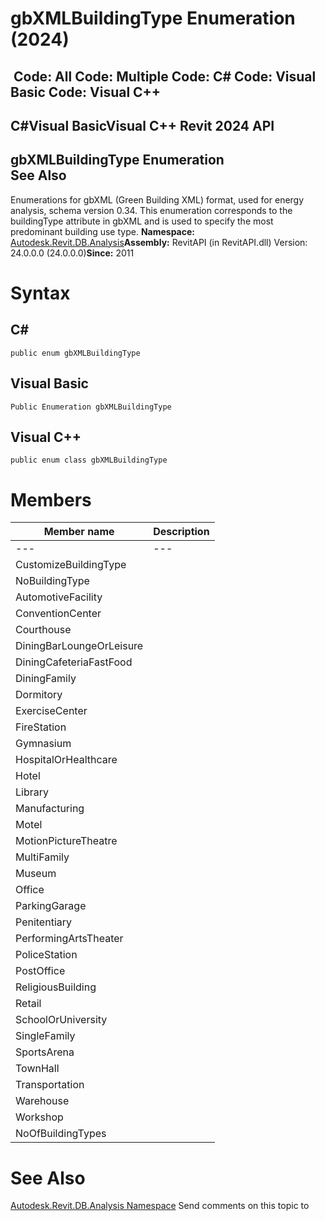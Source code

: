 # gbXMLBuildingType Enumeration (2024)

﻿
 Code: All Code: Multiple Code: C# Code: Visual Basic Code: Visual C++   
---  
C#Visual BasicVisual C++
Revit 2024 API  
---  
gbXMLBuildingType Enumeration  
See Also  
---  
Enumerations for gbXML (Green Building XML) format, used for energy analysis, schema version 0.34. 
This enumeration corresponds to the buildingType attribute in gbXML and is used to specify the most predominant building use type. 
**Namespace:** [Autodesk.Revit.DB.Analysis](958e2e12-587d-f188-5d7b-f13d7dbfdf48.md "Autodesk.Revit.DB.Analysis Namespace")**Assembly:** RevitAPI (in RevitAPI.dll) Version: 24.0.0.0 (24.0.0.0)**Since:** 2011 
# Syntax
C#  
---  
```text
public enum gbXMLBuildingType
```
  
Visual Basic  
---  
```text
Public Enumeration gbXMLBuildingType
```
  
Visual C++  
---  
```text
public enum class gbXMLBuildingType
```
  
# Members
| Member name | Description |
| --- | --- |
| --- | --- |
| CustomizeBuildingType |
| NoBuildingType |
| AutomotiveFacility |
| ConventionCenter |
| Courthouse |
| DiningBarLoungeOrLeisure |
| DiningCafeteriaFastFood |
| DiningFamily |
| Dormitory |
| ExerciseCenter |
| FireStation |
| Gymnasium |
| HospitalOrHealthcare |
| Hotel |
| Library |
| Manufacturing |
| Motel |
| MotionPictureTheatre |
| MultiFamily |
| Museum |
| Office |
| ParkingGarage |
| Penitentiary |
| PerformingArtsTheater |
| PoliceStation |
| PostOffice |
| ReligiousBuilding |
| Retail |
| SchoolOrUniversity |
| SingleFamily |
| SportsArena |
| TownHall |
| Transportation |
| Warehouse |
| Workshop |
| NoOfBuildingTypes |

# See Also
[Autodesk.Revit.DB.Analysis Namespace](958e2e12-587d-f188-5d7b-f13d7dbfdf48.md "Autodesk.Revit.DB.Analysis Namespace")
Send comments on this topic to 